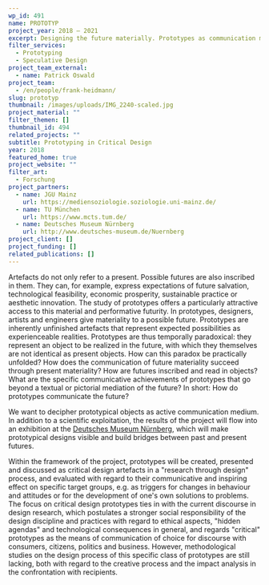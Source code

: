 ```yaml
---
wp_id: 491
name: PROTOTYP
project_year: 2018 – 2021
excerpt: Designing the future materially. Prototypes as communication medium of the new.
filter_services:
  - Prototyping
  - Speculative Design
project_team_external:
  - name: Patrick Oswald
project_team:
  - /en/people/frank-heidmann/
slug: prototyp
thumbnail: /images/uploads/IMG_2240-scaled.jpg
project_material: ""
filter_themen: []
thumbnail_id: 494
related_projects: ""
subtitle: Prototyping in Critical Design
year: 2018
featured_home: true
project_website: ""
filter_art:
  - Forschung
project_partners:
  - name: JGU Mainz
    url: https://mediensoziologie.soziologie.uni-mainz.de/
  - name: TU München
    url: https://www.mcts.tum.de/
  - name: Deutsches Museum Nürnberg
    url: http://www.deutsches-museum.de/Nuernberg
project_client: []
project_funding: []
related_publications: []
---
```

Artefacts do not only refer to a present. Possible futures are also inscribed in them. They can, for example, express expectations of future salvation, technological feasibility, economic prosperity, sustainable practice or aesthetic innovation. The study of prototypes offers a particularly attractive access to this material and performative futurity. In prototypes, designers, artists and engineers give materiality to a possible future. Prototypes are inherently unfinished artefacts that represent expected possibilities as experienceable realities. Prototypes are thus temporally paradoxical: they represent an object to be realized in the future, with which they themselves are not identical as present objects. How can this paradox be practically unfolded? How does the communication of future materiality succeed through present materiality? How are futures inscribed and read in objects? What are the specific communicative achievements of prototypes that go beyond a textual or pictorial mediation of the future? In short: How do prototypes communicate the future?

We want to decipher prototypical objects as active communication medium. In addition to a scientific exploitation, the results of the project will flow into an exhibition at the [Deutsches Museum Nürnberg](https://www.deutsches-museum.de/Nuernberg), which will make prototypical designs visible and build bridges between past and present futures.

Within the framework of the project, prototypes will be created, presented and discussed as critical design artefacts in a "research through design" process, and evaluated with regard to their communicative and inspiring effect on specific target groups, e.g. as triggers for changes in behaviour and attitudes or for the development of one's own solutions to problems. The focus on critical design prototypes ties in with the current discourse in design research, which postulates a stronger social responsibility of the design discipline and practices with regard to ethical aspects, "hidden agendas" and technological consequences in general, and regards "critical" prototypes as the means of communication of choice for discourse with consumers, citizens, politics and business. However, methodological studies on the design process of this specific class of prototypes are still lacking, both with regard to the creative process and the impact analysis in the confrontation with recipients.
